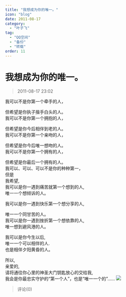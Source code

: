 ```yaml
---
title: "我想成为你的唯一。"
icon: "blog"
date: 2011-08-17
category:
  - "叶子飞"
tag:
  - "QQ空间"
  - "备份"
  - "转载"
order: 11
---
```

# 我想成为你的唯一。

> 2011-08-17 23:02

我可以不是你第一个牵手的人，

但希望是你执子揩手白头的人。  
我可以不是你第一个拥抱的人，

但希望是你今后相伴到老的人。  
我可以不是你第一个亲吻的人，

但希望是你今后唯一想吻的人。  
我可以不是你第一个拥有的人，

但希望是你最后一个拥有的人。  
我可以、可以、可以不是你的种种第一，  
但是  
我希望,  
我可以是你一遇到痛苦就第一个想到的人,  
唯一一个想倾诉的人。

我可以是你一遇到快乐第一个想分享的人,

唯一一个同甘苦的人。  
我可以是你一遇到挫折第一个想依靠的人,  
唯一想到避风港的人。

我可以是你今生以后,  
唯一一个可以相伴的人.  
也是相伴夕阳黄昏的人。

所以,  
亲爱的,  
请将通往你心里的神圣大门钥匙放心的交给我,  
我会是你最忠实守护的“第一个人”，也是“唯一一个的”…… [![](https://pan.4a1801.life:11443/d/public/Qzone_wyf/Blogs/images/9F382B94)](https://pan.4a1801.life:11443/d/public/Qzone_wyf/Blogs/images/9F382B94)

> 评论(0)

